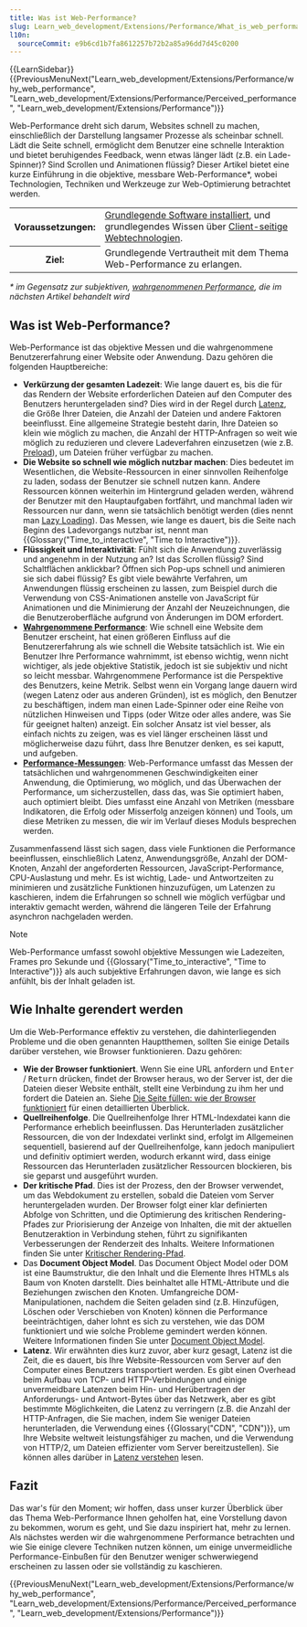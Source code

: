 ```yaml
---
title: Was ist Web-Performance?
slug: Learn_web_development/Extensions/Performance/What_is_web_performance
l10n:
  sourceCommit: e9b6cd1b7fa8612257b72b2a85a96dd7d45c0200
---
```


{{LearnSidebar}}{{PreviousMenuNext("Learn_web_development/Extensions/Performance/why_web_performance", "Learn_web_development/Extensions/Performance/Perceived_performance", "Learn_web_development/Extensions/Performance")}}

Web-Performance dreht sich darum, Websites schnell zu machen, einschließlich der Darstellung langsamer Prozesse als scheinbar schnell. Lädt die Seite schnell, ermöglicht dem Benutzer eine schnelle Interaktion und bietet beruhigendes Feedback, wenn etwas länger lädt (z.B. ein Lade-Spinner)? Sind Scrollen und Animationen flüssig? Dieser Artikel bietet eine kurze Einführung in die objektive, messbare Web-Performance\*, wobei Technologien, Techniken und Werkzeuge zur Web-Optimierung betrachtet werden.

<table>
  <tbody>
    <tr>
      <th scope="row">Voraussetzungen:</th>
      <td>
        <a
          href="/de/docs/Learn_web_development/Getting_started/Environment_setup/Installing_software"
          >Grundlegende Software installiert</a
        >, und grundlegendes Wissen über
        <a href="/de/docs/Learn_web_development/Getting_started/Your_first_website"
          >Client-seitige Webtechnologien</a
        >.
      </td>
    </tr>
    <tr>
      <th scope="row">Ziel:</th>
      <td>
        Grundlegende Vertrautheit mit dem Thema Web-Performance zu erlangen.
      </td>
    </tr>
  </tbody>
</table>

_\* im Gegensatz zur subjektiven, [wahrgenommenen Performance](/de/docs/Learn_web_development/Extensions/Performance/Perceived_performance), die im nächsten Artikel behandelt wird_

## Was ist Web-Performance?

Web-Performance ist das objektive Messen und die wahrgenommene Benutzererfahrung einer Website oder Anwendung. Dazu gehören die folgenden Hauptbereiche:

- **Verkürzung der gesamten Ladezeit**: Wie lange dauert es, bis die für das Rendern der Website erforderlichen Dateien auf den Computer des Benutzers heruntergeladen sind? Dies wird in der Regel durch [Latenz](/de/docs/Web/Performance/Guides/Understanding_latency), die Größe Ihrer Dateien, die Anzahl der Dateien und andere Faktoren beeinflusst. Eine allgemeine Strategie besteht darin, Ihre Dateien so klein wie möglich zu machen, die Anzahl der HTTP-Anfragen so weit wie möglich zu reduzieren und clevere Ladeverfahren einzusetzen (wie z.B. [Preload](/de/docs/Web/HTML/Reference/Attributes/rel/preload)), um Dateien früher verfügbar zu machen.
- **Die Website so schnell wie möglich nutzbar machen**: Dies bedeutet im Wesentlichen, die Website-Ressourcen in einer sinnvollen Reihenfolge zu laden, sodass der Benutzer sie schnell nutzen kann. Andere Ressourcen können weiterhin im Hintergrund geladen werden, während der Benutzer mit den Hauptaufgaben fortfährt, und manchmal laden wir Ressourcen nur dann, wenn sie tatsächlich benötigt werden (dies nennt man [Lazy Loading](/de/docs/Web/Performance/Guides/Lazy_loading)). Das Messen, wie lange es dauert, bis die Seite nach Beginn des Ladevorgangs nutzbar ist, nennt man {{Glossary("Time_to_interactive", "Time to Interactive")}}.
- **Flüssigkeit und Interaktivität**: Fühlt sich die Anwendung zuverlässig und angenehm in der Nutzung an? Ist das Scrollen flüssig? Sind Schaltflächen anklickbar? Öffnen sich Pop-ups schnell und animieren sie sich dabei flüssig? Es gibt viele bewährte Verfahren, um Anwendungen flüssig erscheinen zu lassen, zum Beispiel durch die Verwendung von CSS-Animationen anstelle von JavaScript für Animationen und die Minimierung der Anzahl der Neuzeichnungen, die die Benutzeroberfläche aufgrund von Änderungen im DOM erfordert.
- **[Wahrgenommene Performance](/de/docs/Learn_web_development/Extensions/Performance/Perceived_performance)**: Wie schnell eine Website dem Benutzer erscheint, hat einen größeren Einfluss auf die Benutzererfahrung als wie schnell die Website tatsächlich ist. Wie ein Benutzer Ihre Performance wahrnimmt, ist ebenso wichtig, wenn nicht wichtiger, als jede objektive Statistik, jedoch ist sie subjektiv und nicht so leicht messbar. Wahrgenommene Performance ist die Perspektive des Benutzers, keine Metrik. Selbst wenn ein Vorgang lange dauern wird (wegen Latenz oder aus anderen Gründen), ist es möglich, den Benutzer zu beschäftigen, indem man einen Lade-Spinner oder eine Reihe von nützlichen Hinweisen und Tipps (oder Witze oder alles andere, was Sie für geeignet halten) anzeigt. Ein solcher Ansatz ist viel besser, als einfach nichts zu zeigen, was es viel länger erscheinen lässt und möglicherweise dazu führt, dass Ihre Benutzer denken, es sei kaputt, und aufgeben.
- **[Performance-Messungen](/de/docs/Learn_web_development/Extensions/Performance/Measuring_performance)**: Web-Performance umfasst das Messen der tatsächlichen und wahrgenommenen Geschwindigkeiten einer Anwendung, die Optimierung, wo möglich, und das Überwachen der Performance, um sicherzustellen, dass das, was Sie optimiert haben, auch optimiert bleibt. Dies umfasst eine Anzahl von Metriken (messbare Indikatoren, die Erfolg oder Misserfolg anzeigen können) und Tools, um diese Metriken zu messen, die wir im Verlauf dieses Moduls besprechen werden.

Zusammenfassend lässt sich sagen, dass viele Funktionen die Performance beeinflussen, einschließlich Latenz, Anwendungsgröße, Anzahl der DOM-Knoten, Anzahl der angeforderten Ressourcen, JavaScript-Performance, CPU-Auslastung und mehr. Es ist wichtig, Lade- und Antwortzeiten zu minimieren und zusätzliche Funktionen hinzuzufügen, um Latenzen zu kaschieren, indem die Erfahrungen so schnell wie möglich verfügbar und interaktiv gemacht werden, während die längeren Teile der Erfahrung asynchron nachgeladen werden.

> [!NOTE]
> Web-Performance umfasst sowohl objektive Messungen wie Ladezeiten, Frames pro Sekunde und {{Glossary("Time_to_interactive", "Time to Interactive")}} als auch subjektive Erfahrungen davon, wie lange es sich anfühlt, bis der Inhalt geladen ist.

## Wie Inhalte gerendert werden

Um die Web-Performance effektiv zu verstehen, die dahinterliegenden Probleme und die oben genannten Hauptthemen, sollten Sie einige Details darüber verstehen, wie Browser funktionieren. Dazu gehören:

- **Wie der Browser funktioniert**. Wenn Sie eine URL anfordern und <kbd>Enter</kbd> / <kbd>Return</kbd> drücken, findet der Browser heraus, wo der Server ist, der die Dateien dieser Website enthält, stellt eine Verbindung zu ihm her und fordert die Dateien an. Siehe [Die Seite füllen: wie der Browser funktioniert](/de/docs/Web/Performance/Guides/How_browsers_work) für einen detaillierten Überblick.
- **Quellreihenfolge**. Die Quellreihenfolge Ihrer HTML-Indexdatei kann die Performance erheblich beeinflussen. Das Herunterladen zusätzlicher Ressourcen, die von der Indexdatei verlinkt sind, erfolgt im Allgemeinen sequentiell, basierend auf der Quellreihenfolge, kann jedoch manipuliert und definitiv optimiert werden, wodurch erkannt wird, dass einige Ressourcen das Herunterladen zusätzlicher Ressourcen blockieren, bis sie geparst und ausgeführt wurden.
- **Der kritische Pfad**. Dies ist der Prozess, den der Browser verwendet, um das Webdokument zu erstellen, sobald die Dateien vom Server heruntergeladen wurden. Der Browser folgt einer klar definierten Abfolge von Schritten, und die Optimierung des kritischen Rendering-Pfades zur Priorisierung der Anzeige von Inhalten, die mit der aktuellen Benutzeraktion in Verbindung stehen, führt zu signifikanten Verbesserungen der Renderzeit des Inhalts. Weitere Informationen finden Sie unter [Kritischer Rendering-Pfad](/de/docs/Web/Performance/Guides/Critical_rendering_path).
- Das **Document Object Model**. Das Document Object Model oder DOM ist eine Baumstruktur, die den Inhalt und die Elemente Ihres HTMLs als Baum von Knoten darstellt. Dies beinhaltet alle HTML-Attribute und die Beziehungen zwischen den Knoten. Umfangreiche DOM-Manipulationen, nachdem die Seiten geladen sind (z.B. Hinzufügen, Löschen oder Verschieben von Knoten) können die Performance beeinträchtigen, daher lohnt es sich zu verstehen, wie das DOM funktioniert und wie solche Probleme gemindert werden können. Weitere Informationen finden Sie unter [Document Object Model](/de/docs/Web/API/Document_Object_Model).
- **Latenz**. Wir erwähnten dies kurz zuvor, aber kurz gesagt, Latenz ist die Zeit, die es dauert, bis Ihre Website-Ressourcen vom Server auf den Computer eines Benutzers transportiert werden. Es gibt einen Overhead beim Aufbau von TCP- und HTTP-Verbindungen und einige unvermeidbare Latenzen beim Hin- und Herübertragen der Anforderungs- und Antwort-Bytes über das Netzwerk, aber es gibt bestimmte Möglichkeiten, die Latenz zu verringern (z.B. die Anzahl der HTTP-Anfragen, die Sie machen, indem Sie weniger Dateien herunterladen, die Verwendung eines {{Glossary("CDN", "CDN")}}, um Ihre Website weltweit leistungsfähiger zu machen, und die Verwendung von HTTP/2, um Dateien effizienter vom Server bereitzustellen). Sie können alles darüber in [Latenz verstehen](/de/docs/Web/Performance/Guides/Understanding_latency) lesen.

## Fazit

Das war's für den Moment; wir hoffen, dass unser kurzer Überblick über das Thema Web-Performance Ihnen geholfen hat, eine Vorstellung davon zu bekommen, worum es geht, und Sie dazu inspiriert hat, mehr zu lernen. Als nächstes werden wir die wahrgenommene Performance betrachten und wie Sie einige clevere Techniken nutzen können, um einige unvermeidliche Performance-Einbußen für den Benutzer weniger schwerwiegend erscheinen zu lassen oder sie vollständig zu kaschieren.

{{PreviousMenuNext("Learn_web_development/Extensions/Performance/why_web_performance", "Learn_web_development/Extensions/Performance/Perceived_performance", "Learn_web_development/Extensions/Performance")}}

